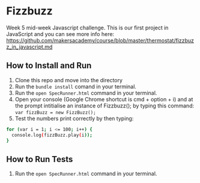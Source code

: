 # Fizzbuzz 
Week 5 mid-week Javascript challenge. This is our first project in JavaScript and you can see more info here: https://github.com/makersacademy/course/blob/master/thermostat/fizzbuzz_in_javascript.md

## How to Install and Run 
1. Clone this repo and move into the directory 
2. Run the `bundle install` comand in your terminal.
3. Run the `open SpecRunner.html` command in your terminal. 
4. Open your console (Google Chrome shortcut is cmd + option + i) and at the prompt intitialise an instance of Fizzbuzz(); by typing this command: `var fizzBuzz = new FizzBuzz();` 
5. Test the numbers print correctly by then typing: 
```bash 
for (var i = 1; i <= 100; i++) {
  console.log(fizzBuzz.play(i));
}
```

## How to Run Tests 
1. Run the `open SpecRunner.html` command in your terminal. 
